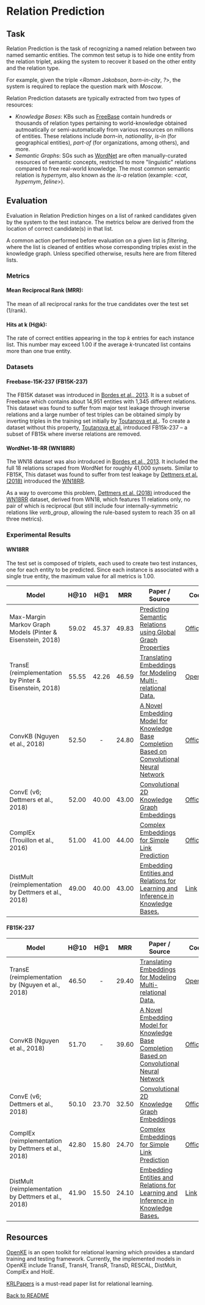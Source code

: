 # Relation Prediction

## Task

Relation Prediction is the task of recognizing a named relation between two named semantic entities. The common test setup is to hide one entity from the relation triplet, asking the system to recover it based on the other entity and the relation type.

For example, given the triple \<*Roman Jakobson*, *born-in-city*, *?*\>, the system is required to replace the question mark with *Moscow*.

Relation Prediction datasets are typically extracted from two types of resources: 
* *Knowledge Bases*: KBs such as [FreeBase](https://developers.google.com/freebase/) contain hundreds or thousands of relation types pertaining to world-knowledge obtained autmoatically or semi-automatically from various resources on millions of entities. These relations include *born-in*, *nationality*, *is-in* (for geographical entities), *part-of* (for organizations, among others), and more.
* *Semantic Graphs*: SGs such as [WordNet](https://wordnet.princeton.edu/) are often manually-curated resources of semantic concepts, restricted to more "linguistic" relations compared to free real-world knowledge. The most common semantic relation is *hypernym*, also known as the *is-a* relation (example: \<*cat*, *hypernym*, *feline*\>).

## Evaluation

Evaluation in Relation Prediction hinges on a list of ranked candidates given by the system to the test instance. The metrics below are derived from the location of correct candidate(s) in that list.

A common action performed before evaluation on a given list is *filtering*, where the list is cleaned of entities whose corresponding triples exist in the knowledge graph. Unless specified otherwise, results here are from filtered lists.

### Metrics

#### Mean Reciprocal Rank (MRR):

The mean of all reciprocal ranks for the true candidates over the test set (1/rank).

#### Hits at k (H@k):

The rate of correct entities appearing in the top *k* entries for each instance list. This number may exceed 1.00 if the average *k*-truncated list contains more than one true entity.

### Datasets

#### Freebase-15K-237 (FB15K-237)
The FB15K dataset was introduced in [Bordes et al., 2013](http://papers.nips.cc/paper/5071-translating-embeddings-for-modeling-multi-relational-data.pdf). It is a subset of Freebase which contains about 14,951 entities with 1,345 different relations. This dataset was found to suffer from major test leakage through inverse relations and a large number of test triples can be obtained simply by inverting triples in the training set initially by [Toutanova et al.](http://aclweb.org/anthology/D15-1174). To create a dataset without this property, [Toutanova et al.](http://aclweb.org/anthology/D15-1174) introduced FB15k-237 – a subset of FB15k where inverse relations are removed.

#### WordNet-18-RR (WN18RR)

The WN18 dataset was also introduced in [Bordes et al., 2013](http://papers.nips.cc/paper/5071-translating-embeddings-for-modeling-multi-relational-data.pdf). It included the full 18 relations scraped from WordNet for roughly 41,000 synsets. Similar to FB15K, This dataset was found to suffer from test leakage by [Dettmers et al. (2018)](https://arxiv.org/abs/1707.01476) introduced the [WN18RR](https://github.com/villmow/datasets_knowledge_embedding). 

As a way to overcome this problem, [Dettmers et al. (2018)](https://arxiv.org/abs/1707.01476) introduced the [WN18RR](https://github.com/villmow/datasets_knowledge_embedding) dataset, derived from WN18, which features 11 relations only, no pair of which is reciprocal (but still include four internally-symmetric relations like *verb_group*, allowing the rule-based system to reach 35 on all three metrics).

### Experimental Results

#### WN18RR

The test set is composed of triplets, each used to create two test instances, one for each entity to be predicted. Since each instance is associated with a single true entity, the maximum value for all metrics is 1.00.
   
| Model           | H@10 | H@1 | MRR | Paper / Source | Code | 
| ------------- | :-----:| :-----:| :-----:| --- | --- | 
| Max-Margin Markov Graph Models (Pinter & Eisenstein, 2018) | 59.02 | 45.37 | 49.83 | [Predicting Semantic Relations using Global Graph Properties](https://arxiv.org/abs/1808.08644) | [Official](http://www.github.com/yuvalpinter/m3gm) |
| TransE (reimplementation by Pinter & Eisenstein, 2018) | 55.55 | 42.26 | 46.59 | [Translating Embeddings for Modeling Multi-relational Data. ](http://papers.nips.cc/paper/5071-translating-embeddings-for-modeling-multi-relational-data.pdf) | [OpenKE](https://github.com/thunlp/OpenKE) |
| ConvKB (Nguyen et al., 2018) | 52.50 | - | 24.80 | [A Novel Embedding Model for Knowledge Base Completion Based on Convolutional Neural Network](http://www.aclweb.org/anthology/N18-2053) | [Official](https://github.com/daiquocnguyen/ConvKB) |
| ConvE (v6; Dettmers et al., 2018) | 52.00 | 40.00 | 43.00 | [Convolutional 2D Knowledge Graph Embeddings](https://arxiv.org/abs/1707.01476) | [Official](https://github.com/TimDettmers/ConvE) |
| ComplEx (Trouillon et al., 2016) | 51.00 | 41.00 | 44.00 | [Complex Embeddings for Simple Link Prediction](http://www.jmlr.org/proceedings/papers/v48/trouillon16.pdf) | [Official](https://github.com/ttrouill/complex) | 
| DistMult (reimplementation by Dettmers et al., 2018) | 49.00 | 40.00 | 43.00 | [Embedding Entities and Relations for Learning and Inference in Knowledge Bases.](https://arxiv.org/pdf/1412.6575) | [Link](https://github.com/thunlp/OpenKE) |

#### FB15K-237

| Model           | H@10 | H@1 | MRR | Paper / Source | Code | 
| ------------- | :-----:| :-----:| :-----:| --- | --- | 
| TransE (reimplementation by (Nguyen et al., 2018) | 46.50 | - | 29.40 | [Translating Embeddings for Modeling Multi-relational Data. ](http://papers.nips.cc/paper/5071-translating-embeddings-for-modeling-multi-relational-data.pdf) | [OpenKE](https://github.com/thunlp/OpenKE) |
| ConvKB (Nguyen et al., 2018) | 51.70 | - | 39.60 | [A Novel Embedding Model for Knowledge Base Completion Based on Convolutional Neural Network](http://www.aclweb.org/anthology/N18-2053) | [Official](https://github.com/daiquocnguyen/ConvKB) |
| ConvE (v6; Dettmers et al., 2018) | 50.10 | 23.70 | 32.50 | [Convolutional 2D Knowledge Graph Embeddings](https://arxiv.org/abs/1707.01476) | [Official](https://github.com/TimDettmers/ConvE) |
| ComplEx (reimplementation by Dettmers et al., 2018) | 42.80 | 15.80 | 24.70 | [Complex Embeddings for Simple Link Prediction](http://www.jmlr.org/proceedings/papers/v48/trouillon16.pdf) | [Official](https://github.com/ttrouill/complex) | 
| DistMult (reimplementation by Dettmers et al., 2018) | 41.90 | 15.50 | 24.10 | [Embedding Entities and Relations for Learning and Inference in Knowledge Bases.](https://arxiv.org/pdf/1412.6575) | [Link](https://github.com/thunlp/OpenKE) |

## Resources
[OpenKE](http://aclweb.org/anthology/D18-2024) is an open toolkit for relational learning which provides a standard training and testing framework. Currently, the implemented models in OpenKE include TransE, TransH, TransR, TransD, RESCAL, DistMult, ComplEx and HolE.

[KRLPapers](https://github.com/thunlp/KRLPapers) is a must-read paper list for relational learning.

[Back to README](../README.md)

